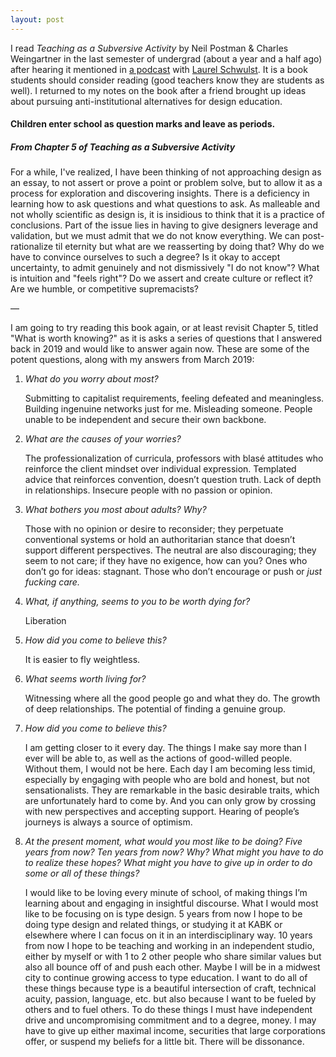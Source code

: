 ```yaml
---
layout: post
---
```


I read *Teaching as a Subversive Activity* by Neil Postman & Charles Weingartner in the last semester of undergrad (about a year and a half ago) after hearing it mentioned in [a podcast](https://scratchingthesurface.fm/post/180816972790/102-laurel-schwulst) with [Laurel Schwulst](https://laurelschwulst.com/). It is a book students should consider reading (good teachers know they are students as well). I returned to my notes on the book after a friend brought up ideas about pursuing anti-institutional alternatives for design education.

#### Children enter school as question marks and leave as periods.
##### From Chapter 5 of *Teaching as a Subversive Activity*

For a while, I've realized, I have been thinking of not approaching design as an essay, to not assert or prove a point or problem solve, but to allow it as a process for exploration and discovering insights. There is a deficiency in learning how to ask questions and what questions to ask. As malleable and not wholly scientific as design is, it is insidious to think that it is a practice of conclusions. Part of the issue lies in having to give designers leverage and validation, but we must admit that we do not know everything. We can post-rationalize til eternity but what are we reasserting by doing that? Why do we have to convince ourselves to such a degree? Is it okay to accept uncertainty, to admit genuinely and not dismissively "I do not know"? What is intuition and "feels right"? Do we assert and create culture or reflect it? Are we humble, or competitive supremacists?

—

I am going to try reading this book again, or at least revisit Chapter 5, titled "What is worth knowing?" as it is asks a series of questions that I answered back in 2019 and would like to answer again now. These are some of the potent questions, along with my answers from March 2019:

1. *What do you worry about most?*

      Submitting to capitalist requirements, feeling defeated and meaningless. Building ingenuine networks just for me. Misleading someone. People unable to be independent and secure their own backbone.

2. *What are the causes of your worries?*

      The professionalization of curricula, professors with blasé attitudes who reinforce the client mindset over individual expression. Templated advice that reinforces convention, doesn’t question truth. Lack of depth in relationships. Insecure people with no passion or opinion.

3. *What bothers you most about adults? Why?*

      Those with no opinion or desire to reconsider; they perpetuate conventional systems or hold an authoritarian stance that doesn’t support different perspectives. The neutral are also discouraging; they seem to not care; if they have no exigence, how can you? Ones who don’t go for ideas: stagnant. Those who don’t encourage or push or *just fucking care.*

4. *What, if anything, seems to you to be worth dying for?*

      Liberation

6. *How did you come to believe this?*

      It is easier to fly weightless.

7. *What seems worth living for?*

      Witnessing where all the good people go and what they do. The growth of deep relationships. The potential of finding a genuine group.

8. *How did you come to believe this?*

      I am getting closer to it every day. The things I make say more than I ever will be able to, as well as the actions of good-willed people. Without them, I would not be here. Each day I am becoming less timid, especially by engaging with people who are bold and honest, but not sensationalists. They are remarkable in the basic desirable traits, which are unfortunately hard to come by. And you can only grow by crossing with new perspectives and accepting support. Hearing of people’s journeys is always a source of optimism.

9. *At the present moment, what would you most like to be doing? Five years from now? Ten years from now? Why? What might you have to do to realize these hopes? What might you have to give up in order to do some or all of these things?*

      I would like to be loving every minute of school, of making things I’m learning about and engaging in insightful discourse. What I would most like to be focusing on is type design. 5 years from now I hope to be doing type design and related things, or studying it at KABK or elsewhere where I can focus on it in an interdisciplinary way. 10 years from now I hope to be teaching and working in an independent studio, either by myself or with 1 to 2 other people who share similar values but also all bounce off of and push each other. Maybe I will be in a midwest city to continue growing access to type education. I want to do all of these things because type is a beautiful intersection of craft, technical acuity, passion, language, etc. but also because I want to be fueled by others and to fuel others. To do these things I must have independent drive and uncompromising commitment and to a degree, money. I may have to give up either maximal income, securities that large corporations offer, or suspend my beliefs for a little bit. There will be dissonance.
